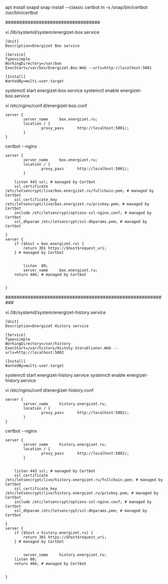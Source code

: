 apt install snapd
snap install --classic certbot
ln -s /snap/bin/certbot /usr/bin/certbot

##################################

vi /lib/systemd/system/energizet-box.service

	[Unit]
	Description=Energizet Box service

	[Service]
	Type=simple
	WorkingDirectory=/var/box
	ExecStart=/var/box/Energizet.Box.Web --urls=http://localhost:5001

	[Install]
	WantedBy=multi-user.target

systemctl start energizet-box.service
systemctl enable energizet-box.service

vi /etc/nginx/conf.d/energizet-box.conf

	server {
			server_name     box.energizet.ru;
			location / {
					proxy_pass      http://localhost:5001/;
			}
	}

certbot --nginx

	server {
			server_name     box.energizet.ru;
			location / {
					proxy_pass      http://localhost:5001/;
			}

		listen 443 ssl; # managed by Certbot
		ssl_certificate /etc/letsencrypt/live/box.energizet.ru/fullchain.pem; # managed by Certbot
		ssl_certificate_key /etc/letsencrypt/live/box.energizet.ru/privkey.pem; # managed by Certbot
		include /etc/letsencrypt/options-ssl-nginx.conf; # managed by Certbot
		ssl_dhparam /etc/letsencrypt/ssl-dhparams.pem; # managed by Certbot

	}
	server {
		if ($host = box.energizet.ru) {
			return 301 https://$host$request_uri;
		} # managed by Certbot


			listen  80;
			server_name     box.energizet.ru;
		return 404; # managed by Certbot


	}
	

###########################################################

vi /lib/systemd/system/energizet-history.service

	[Unit]
	Description=Energizet History service

	[Service]
	Type=simple
	WorkingDirectory=/var/history
	ExecStart=/var/history/Histoty.Storublioner.Web --urls=http://localhost:5002

	[Install]
	WantedBy=multi-user.target

systemctl start energizet-history.service
systemctl enable energizet-history.service

vi /etc/nginx/conf.d/energizet-history.conf

	server {
			server_name     history.energizet.ru;
			location / {
					proxy_pass      http://localhost:5002/;
			}
	}

certbot --nginx

	server {
			server_name     history.energizet.ru;
			location / {
					proxy_pass      http://localhost:5002/;
			}


		listen 443 ssl; # managed by Certbot
		ssl_certificate /etc/letsencrypt/live/history.energizet.ru/fullchain.pem; # managed by Certbot
		ssl_certificate_key /etc/letsencrypt/live/history.energizet.ru/privkey.pem; # managed by Certbot
		include /etc/letsencrypt/options-ssl-nginx.conf; # managed by Certbot
		ssl_dhparam /etc/letsencrypt/ssl-dhparams.pem; # managed by Certbot

	}
	server {
		if ($host = history.energizet.ru) {
			return 301 https://$host$request_uri;
		} # managed by Certbot


			server_name     history.energizet.ru;
		listen 80;
		return 404; # managed by Certbot


	}